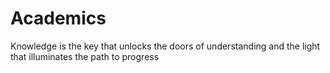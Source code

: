 # Academics
Knowledge is the key that unlocks the doors of understanding and the light that illuminates the path to progress

